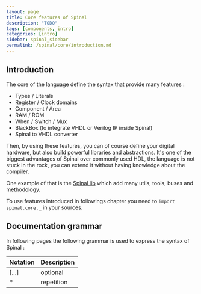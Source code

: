 ```yaml
---
layout: page
title: Core features of Spinal
description: "TODO"
tags: [components, intro]
categories: [intro]
sidebar: spinal_sidebar
permalink: /spinal/core/introduction.md
---
```



## Introduction
The core of the language define the syntax that provide many features :

- Types / Literals
- Register / Clock domains
- Component / Area
- RAM / ROM
- When / Switch / Mux
- BlackBox (to integrate VHDL or Verilog IP inside Spinal)
- Spinal to VHDL converter

Then, by using these features, you can of course define your digital hardware, but also build powerful libraries and abstractions. It's one of the biggest advantages of Spinal over commonly used HDL, the language is not stuck in the rock, you can extend it without having knowledge about the compiler.

One example of that is the [Spinal lib](/SpinalDoc/spinal/lib/introduction.md) which add many utils, tools, buses and methodology.

To use features introduced in followings chapter you need to `import spinal.core._` in your sources.

## Documentation grammar
In following pages the following grammar is used to express the syntax of Spinal :

| Notation | Description |
|--------|--------------|
| [...] | optional |
| * | repetition |
